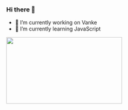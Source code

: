 ### Hi there 👋

- 🔭 I’m currently working on Vanke
- 🌱 I’m currently learning JavaScript

<img src='https://scontent-hkg4-1.xx.fbcdn.net/v/t1.0-9/117101901_739777353521313_1716057372486880603_o.jpg?_nc_cat=104&_nc_sid=84a396&_nc_ohc=TktMInzrZpwAX9d4vYK&_nc_ht=scontent-hkg4-1.xx&oh=0f85397edc1fb34f55cb271597584cf8&oe=5F4ACF07' width='308' height='178'></img>
<!--
**Yill625/Yill625** is a ✨ _special_ ✨ repository because its `README.md` (this file) appears on your GitHub profile.
Here are some ideas to get you started:
- 🔭 I’m currently working on Vanke
- 🌱 I’m currently learning JavaScript
- 👯 I’m looking to collaborate on ...
- 🤔 I’m looking for help with ...
- 💬 Ask me about ...
- 📫 How to reach me: ...
- 😄 Pronouns: ...
- ⚡ Fun fact: ...
-->
